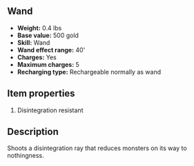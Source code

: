 ## Wand
- **Weight:** 0.4 lbs
- **Base value:** 500 gold
- **Skill:** Wand
- **Wand effect range:** 40'
- **Charges:** Yes
- **Maximum charges:** 5
- **Recharging type:** Rechargeable normally as wand
## Item properties
1. Disintegration resistant
## Description
Shoots a disintegration ray that reduces monsters on its way to nothingness.
